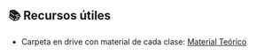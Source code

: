 ## 📚 Recursos útiles

* Carpeta en drive con material de cada clase:
  [Material Teórico](https://drive.google.com/drive/folders/1FCCUbrqnxMd9x5EwafgFXaE_79np9ci1)
